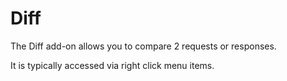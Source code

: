 # Diff #

The Diff add-on allows you to compare 2 requests or responses.

It is typically accessed via right click menu items.